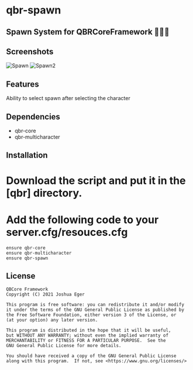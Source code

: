 # qbr-spawn

## Spawn System for QBRCoreFramework 🧑‍🤝‍🧑

## Screenshots
![Spawn](https://cdn.discordapp.com/attachments/1021700112776437760/1183161143800373409/image.png?ex=658753ae&is=6574deae&hm=8f35526c88469d9326f1e031376698c0801e593e019e179b0061146fed76e9b0&)
![Spawn2](https://cdn.discordapp.com/attachments/1021700112776437760/1183160768309497886/image.png?ex=65875355&is=6574de55&hm=856dbd8cc38fef03d729dc56db7e3370105aa382870db469b63ba8ac942b7a27&)

## Features
Ability to select spawn after selecting the character

## Dependencies
- qbr-core
- qbr-multicharacter

## Installation

# Download the script and put it in the [qbr] directory.

# Add the following code to your server.cfg/resouces.cfg

```
ensure qbr-core
ensure qbr-multicharacter
ensure qbr-spawn
```

## License
```
QBCore Framework
Copyright (C) 2021 Joshua Eger

This program is free software: you can redistribute it and/or modify
it under the terms of the GNU General Public License as published by
the Free Software Foundation, either version 3 of the License, or
(at your option) any later version.

This program is distributed in the hope that it will be useful,
but WITHOUT ANY WARRANTY; without even the implied warranty of
MERCHANTABILITY or FITNESS FOR A PARTICULAR PURPOSE.  See the
GNU General Public License for more details.

You should have received a copy of the GNU General Public License
along with this program.  If not, see <https://www.gnu.org/licenses/>
```